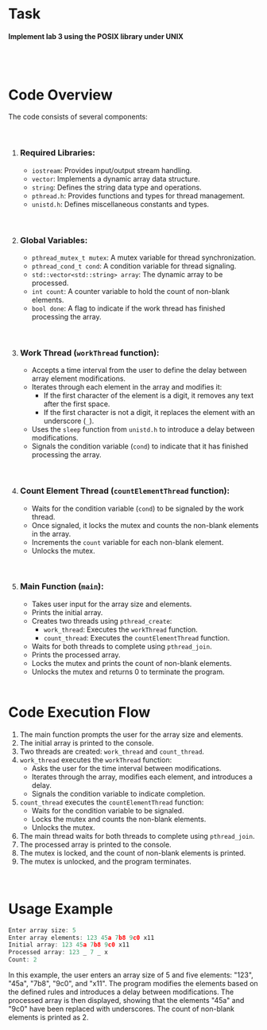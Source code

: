 # Task

#### Implement lab 3 using the POSIX library under UNIX
<br>
<br>

# Code Overview

The code consists of several components:

<br>

1. ### Required Libraries:

    * `iostream`: Provides input/output stream handling.
    * `vector`: Implements a dynamic array data structure.
    * `string`: Defines the string data type and operations.
    * `pthread.h`: Provides functions and types for thread management.
    * `unistd.h`: Defines miscellaneous constants and types.

<br>

2. ### Global Variables:
    * `pthread_mutex_t mutex`: A mutex variable for thread synchronization.
    * `pthread_cond_t cond`: A condition variable for thread signaling.
    * `std::vector<std::string> array`: The dynamic array to be processed.
    * `int count`: A counter variable to hold the count of non-blank elements.
    * `bool done`: A flag to indicate if the work thread has finished processing the array.

<br>

3. ### Work Thread (`workThread` function):
    * Accepts a time interval from the user to define the delay between array element modifications.
    * Iterates through each element in the array and modifies it:
        * If the first character of the element is a digit, it removes any text after the first space.
        * If the first character is not a digit, it replaces the element with an underscore (`_`).
    * Uses the `sleep` function from `unistd.h` to introduce a delay between modifications.
    * Signals the condition variable (`cond`) to indicate that it has finished processing the array.

<br>

4. ### Count Element Thread (`countElementThread` function):
    * Waits for the condition variable (`cond`) to be signaled by the work thread.
    * Once signaled, it locks the mutex and counts the non-blank elements in the array.
    * Increments the `count` variable for each non-blank element.
    * Unlocks the mutex.

<br>

5. ### Main Function (`main`):
    * Takes user input for the array size and elements.
    * Prints the initial array.
    * Creates two threads using `pthread_create`:
        * `work_thread`: Executes the `workThread` function.
        * `count_thread`: Executes the `countElementThread` function.
    * Waits for both threads to complete using `pthread_join`.
    * Prints the processed array.
    * Locks the mutex and prints the count of non-blank elements.
    * Unlocks the mutex and returns 0 to terminate the program.

    <br>

# Code Execution Flow

1. The main function prompts the user for the array size and elements.
2. The initial array is printed to the console.
3. Two threads are created: `work_thread` and `count_thread`.
4. `work_thread` executes the `workThread` function:
    * Asks the user for the time interval between modifications.
    * Iterates through the array, modifies each element, and introduces a delay.
    * Signals the condition variable to indicate completion.
5. `count_thread` executes the `countElementThread` function:
    * Waits for the condition variable to be signaled.
    * Locks the mutex and counts the non-blank elements.
    * Unlocks the mutex.
6. The main thread waits for both threads to complete using `pthread_join`.
7. The processed array is printed to the console.
8. The mutex is locked, and the count of non-blank elements is printed.
9. The mutex is unlocked, and the program terminates.

<br>

# Usage Example

``` cpp
Enter array size: 5
Enter array elements: 123 45a 7b8 9c0 x11
Initial array: 123 45a 7b8 9c0 x11 
Processed array: 123 _ 7 _ x 
Count: 2
```

In this example, the user enters an array size of 5 and five elements: "123", "45a", "7b8", "9c0", and "x11". The program modifies the elements based on the defined rules and introduces a delay between modifications. The processed array is then displayed, showing that the elements "45a" and "9c0" have been replaced with underscores. The count of non-blank elements is printed as 2.

